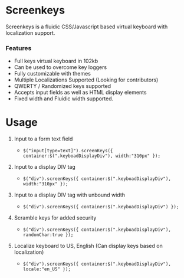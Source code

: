 Screenkeys
==========
Screenkeys is a fluidic CSS/Javascript based virtual keyboard with localization support. 

### Features 
* Full keys virtual keyboard in 102kb
* Can be used to overcome key loggers  
* Fully customizable with themes
* Multiple Localizations Supported (Looking for contributors)
* QWERTY / Randomized keys supported
* Accepts input fields as well as HTML display elements
* Fixed width and Fluidic width supported.

Usage
=====
1. Input to a form text field
	* `$("input[type=text]").screenKeys({
			container:$(".keyboadDisplayDiv"),
			width:"310px"
		});`
	
2. Input to a display DIV tag	
	* `$("div").screenKeys({
			container:$(".keyboadDisplayDiv"),
			width:"310px"
		});`
	
3. Input to a display DIV tag with unbound width
	* `$("div").screenKeys({
			container:$(".keyboadDisplayDiv")
		});`
	
4. Scramble keys for added security	
	* `$("div").screenKeys({
			container:$(".keyboadDisplayDiv"),
			randomChar:true
		});`
	
5. Localize keyboard to US, English (Can display keys based on localization)
	* `$("div").screenKeys({
			container:$(".keyboadDisplayDiv"),
			locale:"en_US"
		});`






